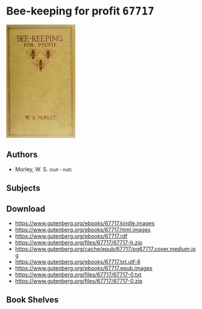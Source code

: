 # Bee-keeping for profit <kbd>67717</kbd>

![](./cover.medium.jpg "")

## Authors


 - Morley, W. S. <small>(null - null)</small>

## Subjects



## Download


 - https://www.gutenberg.org/ebooks/67717.kindle.images
 - https://www.gutenberg.org/ebooks/67717.html.images
 - https://www.gutenberg.org/ebooks/67717.rdf
 - https://www.gutenberg.org/files/67717/67717-h.zip
 - https://www.gutenberg.org/cache/epub/67717/pg67717.cover.medium.jpg
 - https://www.gutenberg.org/ebooks/67717.txt.utf-8
 - https://www.gutenberg.org/ebooks/67717.epub.images
 - https://www.gutenberg.org/files/67717/67717-0.txt
 - https://www.gutenberg.org/files/67717/67717-0.zip

## Book Shelves


